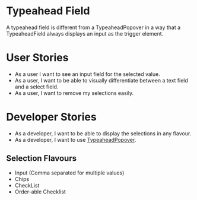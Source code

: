 # Typeahead Field
A typeahead field is different from a TypeaheadPopover in a way that a TypeaheadField always displays an input as the trigger element.

# User Stories
- As a user I want to see an input field for the selected value.
- As a user, I want to be able to visually differentiate between a text field and a select field.
- As a user, I want to remove my selections easily.

# Developer Stories
- As a developer, I want to be able to display the selections in any flavour.
- As a developer, I want to use [TypeaheadPopover](./TypeaheadPopover.md).


## Selection Flavours
- Input (Comma separated for multiple values)
- Chips
- CheckList
- Order-able Checklist